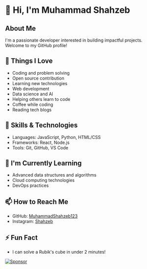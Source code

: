 # 👋 Hi, I'm Muhammad Shahzeb

## About Me
I'm a passionate developer interested in building impactful projects. Welcome to my GitHub profile!

## 💖 Things I Love
- Coding and problem solving
- Open source contribution
- Learning new technologies
- Web development
- Data science and AI
- Helping others learn to code
- Coffee while coding
- Reading tech blogs

## 🔧 Skills & Technologies
- Languages: JavaScript, Python, HTML/CSS
- Frameworks: React, Node.js
- Tools: Git, GitHub, VS Code

## 🌱 I'm Currently Learning
- Advanced data structures and algorithms
- Cloud computing technologies
- DevOps practices

## 📫 How to Reach Me
- GitHub: [MuhammadShahzeb123](https://github.com/MuhammadShahzeb123)
- Instagram: [Shahzeb](https://instagram.com/scalewithzcops)

## ⚡ Fun Fact
- I can solve a Rubik's cube in under 2 minutes!

[![Sponsor](https://img.shields.io/badge/Sponsor-%E2%9D%A4-lightgrey?logo=github)](https://github.com/sponsors/MuhammadShahzeb123)
